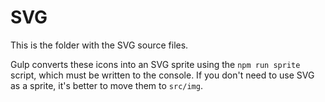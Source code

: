 # SVG
This is the folder with the SVG source files.

Gulp converts these icons into an SVG sprite using the `npm run sprite` script, which must be written to the console. If you don't need to use SVG as a sprite, it's better to move them to `src/img`.
